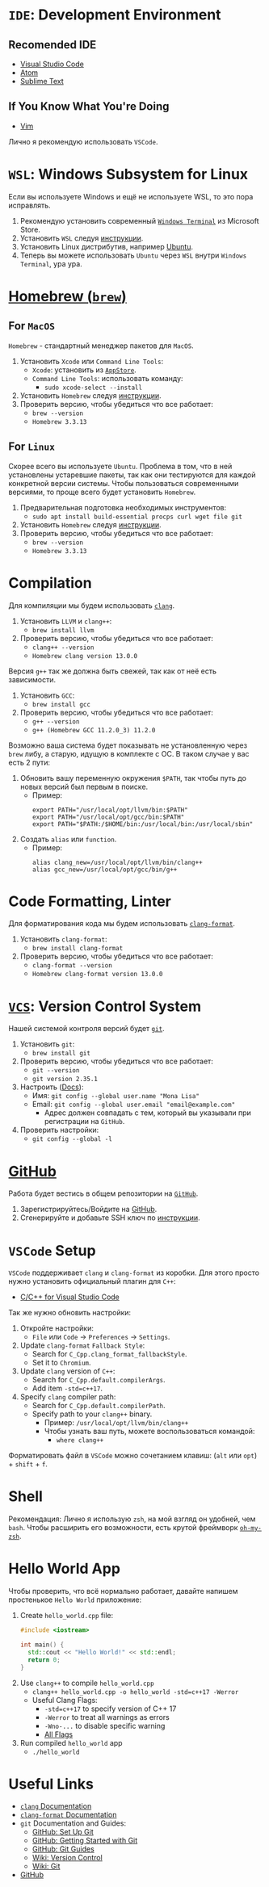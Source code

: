 # `IDE`: Development Environment

## Recomended IDE
- [Visual Studio Code](https://code.visualstudio.com)
- [Atom](https://atom.io)
- [Sublime Text](https://www.sublimetext.com)

## If You Know What You're Doing
- [Vim](https://www.vim.org)

Лично я рекомендую использовать `VSCode`.

# `WSL`: Windows Subsystem for Linux

Если вы используете Windows и ещё не используете WSL, то это пора исправлять.

1. Рекомендую установить современный [`Windows Terminal`](https://www.microsoft.com/ru-ru/p/windows-terminal/9n0dx20hk701) из Microsoft Store.
1. Установить `WSL` следуя [инструкции](https://docs.microsoft.com/en-us/windows/wsl/install).
1. Установить Linux дистрибутив, например [Ubuntu](https://www.microsoft.com/ru-ru/p/ubuntu/9nblggh4msv6).
1. Теперь вы можете использовать `Ubuntu` через `WSL` внутри `Windows Terminal`, ура ура.

# [Homebrew (`brew`)](https://brew.sh)

## For `MacOS`

`Homebrew` - стандартный менеджер пакетов для `MacOS`.

1. Установить `Xcode` или `Command Line Tools`:
    - `Xcode`: установить из [`AppStore`](https://apps.apple.com/ru/app/xcode/id497799835).
    - `Command Line Tools`: использовать команду:
      - `sudo xcode-select --install`
1. Установить `Homebrew` следуя [инструкции](https://brew.sh).
1. Проверить версию, чтобы убедиться что все работает:
    - `brew --version`
    - `Homebrew 3.3.13`

## For `Linux`

Скорее всего вы используете `Ubuntu`.
Проблема в том, что в ней установлены устаревшие пакеты, так как они тестируются для каждой конкретной версии системы.
Чтобы пользоваться современными версиями, то проще всего будет установить `Homebrew`.

1. Предварительная подготовка необходимых инструментов:
    - `sudo apt install build-essential procps curl wget file git`
1. Установить `Homebrew` следуя [инструкции](https://docs.brew.sh/Homebrew-on-Linux).
1. Проверить версию, чтобы убедиться что все работает:
    - `brew --version`
    - `Homebrew 3.3.13`

# Compilation

Для компиляции мы будем использовать [`clang`](https://clang.llvm.org/).

1. Установить `LLVM` и `clang++`:
    - `brew install llvm`
1. Проверить версию, чтобы убедиться что все работает:
    - `clang++ --version`
    - `Homebrew clang version 13.0.0`

Версия `g++` так же должна быть свежей, так как от неё есть зависимости.

1. Установить `GCC`:
    - `brew install gcc`
1. Проверить версию, чтобы убедиться что все работает:
    - `g++ --version`
    - `g++ (Homebrew GCC 11.2.0_3) 11.2.0`

Возможно ваша система будет показывать не установленную через `brew` либу, а старую, идущую в комплекте с ОС.
В таком случае у вас есть 2 пути:

1. Обновить вашу переменную окружения `$PATH`, так чтобы путь до новых версий был первым в поиске.
    - Пример:
      ```
      export PATH="/usr/local/opt/llvm/bin:$PATH"
      export PATH="/usr/local/opt/gcc/bin:$PATH"
      export PATH="$PATH:/$HOME/bin:/usr/local/bin:/usr/local/sbin"
      ```
1. Создать `alias` или `function`.
    - Пример:
      ```
      alias clang_new=/usr/local/opt/llvm/bin/clang++
      alias gcc_new=/usr/local/opt/gcc/bin/g++
      ```

# Code Formatting, Linter

Для форматирования кода мы будем использовать [`clang-format`](https://clang.llvm.org/docs/ClangFormat.html).

1. Установить `clang-format`:
    - `brew install clang-format`
1. Проверить версию, чтобы убедиться что все работает:
    - `clang-format --version`
    - `Homebrew clang-format version 13.0.0`

# [`VCS`](https://en.wikipedia.org/wiki/Version_control): Version Control System

Нашей системой контроля версий будет [`git`](https://git-scm.com).

1. Установить `git`:
    - `brew install git`
1. Проверить версию, чтобы убедиться что все работает:
    - `git --version`
    - `git version 2.35.1`
1. Настроить ([Docs](https://docs.github.com/en/get-started/getting-started-with-git)):
    - Имя: `git config --global user.name "Mona Lisa"`
    - Email: `git config --global user.email "email@example.com"`
        - Адрес должен совпадать с тем, который вы указывали при регистрации на `GitHub`.
1. Проверить настройки:
    - `git config --global -l`

# [GitHub](github.com)

Работа будет вестиcь в общем репозитории на [`GitHub`](github.com).

1. Зарегистрируйтесь/Войдите на [GitHub](github.com).
1. Сгенерируйте и добавьте SSH ключ по [инструкции](https://docs.github.com/en/github/authenticating-to-github/connecting-to-github-with-ssh/about-ssh).

# `VSCode` Setup

`VSCode` поддерживает `clang` и `clang-format` из коробки. Для этого просто нужно установить официальный плагин для `C++`:

- [C/C++ for Visual Studio Code](https://marketplace.visualstudio.com/items?itemName=ms-vscode.cpptools)

Так же нужно обновить настройки:

1. Откройте настройки:
    - `File` или `Code` -> `Preferences` -> `Settings`.
1. Update `clang-format` `Fallback Style`:
    - Search for `C_Cpp.clang_format_fallbackStyle`.
    - Set it to `Chromium`.
1. Update `clang` version of `C++`:
    - Search for `C_Cpp.default.compilerArgs`.
    - Add item `-std=c++17`.
1. Specify `clang` compiler path:
    - Search for `C_Cpp.default.compilerPath`.
    - Specify path to your `clang++` binary.
      - Пример: `/usr/local/opt/llvm/bin/clang++`
      - Чтобы узнать ваш путь, можете воспользоваться командой:
        - `where clang++`

Форматировать файл в `VSCode` можно сочетанием клавиш: (`alt` или `opt`) + `shift` + `f`.

# Shell

Рекомендация:
Лично я использую `zsh`, на мой взгляд он удобней, чем `bash`.
Чтобы расширить его возможности, есть крутой фреймворк [`oh-my-zsh`](https://github.com/ohmyzsh/ohmyzsh).

# Hello World App

Чтобы проверить, что всё нормально работает, давайте напишем простенькое `Hello World` приложение:

1. Create `hello_world.cpp` file:
    ```cpp
    #include <iostream>

    int main() {
      std::cout << "Hello World!" << std::endl;
      return 0;
    }
    ```
2. Use `clang++` to compile `hello_world.cpp`
    - `clang++ hello_world.cpp -o hello_world -std=c++17 -Werror`
    - Useful Clang Flags:
      - `-std=c++17` to specify version of C++ 17
      - `-Werror` to treat all warnings as errors
      - `-Wno-...` to disable specific warning
      - [All Flags](https://clang.llvm.org/docs/DiagnosticsReference.html)
3. Run compiled `hello_world` app
    - `./hello_world`

# Useful Links
- [`clang` Documentation](https://clang.llvm.org)
- [`clang-format` Documentation](https://clang.llvm.org/docs/ClangFormat.html)
- `git` Documentation and Guides:
  - [GitHub: Set Up Git](https://docs.github.com/en/get-started/quickstart/set-up-git)
  - [GitHub: Getting Started with Git](https://docs.github.com/en/get-started/getting-started-with-git)
  - [GitHub: Git Guides](https://github.com/git-guides)
  - [Wiki: Version Control](https://en.wikipedia.org/wiki/Version_control)
  - [Wiki: Git](https://en.wikipedia.org/wiki/Git)
- [GitHub](github.com)
